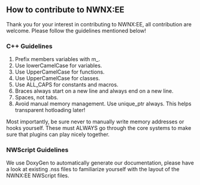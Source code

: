 ## How to contribute to NWNX:EE

Thank you for your interest in contributing to NWNX:EE, all contribution are welcome. Please follow the guidelines mentioned below!

### C++ Guidelines
1.  Prefix members variables with m\_.
2.  Use lowerCamelCase for variables.
3.  Use UpperCamelCase for functions.
4.  Use UpperCamelCase for classes.
5.  Use ALL_CAPS for constants and macros.
6.  Braces always start on a new line and always end on a new line.
7.  Spaces, not tabs.
8.  Avoid manual memory management. Use unique_ptr always. This helps transparent hotloading later!

Most importantly, be sure never to manually write memory addresses or hooks yourself. These must ALWAYS go through the core systems to make sure that plugins can play nicely together.

### NWScript Guidelines
We use DoxyGen to automatically generate our documentation, please have a look at existing .nss files to familiarize yourself with the layout of the NWNX:EE NWScript files.
 